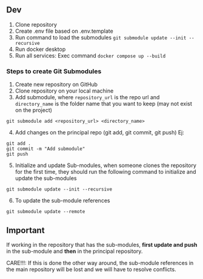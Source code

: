 ## Dev

1. Clone repository
2. Create .env file based on .env.template
3. Run command to load the submodules `git submodule update --init --recursive`
4. Run docker desktop
5. Run all services: Exec command `docker compose up --build`

### Steps to create Git Submodules

1. Create new repository on GitHub
2. Clone repository on your local machine
3. Add submodule, where `repository_url` is the repo url and `directory_name` is the folder name that you want to keep (may not exist on the project)

```
git submodule add <repository_url> <directory_name>
```

4. Add changes on the principal repo (git add, git commit, git push)
   Ej:

```
git add .
git commit -m "Add submodule"
git push
```

5. Initialize and update Sub-modules, when someone clones the repository for the first time, they should run the following command to initialize and update the sub-modules

```
git submodule update --init --recursive
```

6. To update the sub-module references

```
git submodule update --remote
```

## Important

If working in the repository that has the sub-modules, **first update and push** in the sub-module and **then** in the principal repository.

CARE!!!: If this is done the other way around, the sub-module references in the main repository will be lost and we will have to resolve conflicts.
